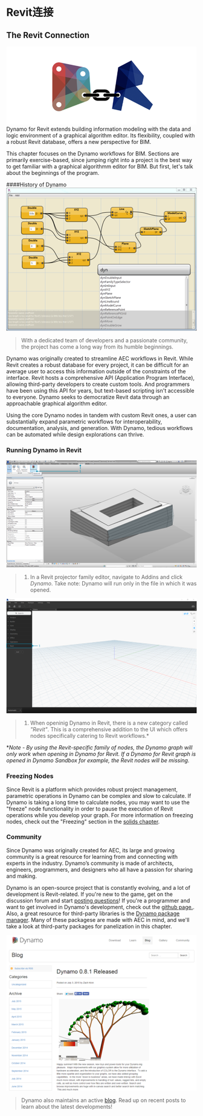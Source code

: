 # Revit连接
## The Revit Connection
![Connection](images/8-1/link.png)
Dynamo for Revit extends building information modeling with the data and logic environment of a graphical algorithm editor.  Its flexibility, coupled with a robust Revit database, offers a new perspective for BIM.

This chapter focuses on the Dynamo workflows for BIM. Sections are primarily exercise-based, since jumping right into a project is the best way to get familiar with a graphical algorithmm editor for BIM.  But first, let's talk about the beginnings of the program.

####History of Dynamo
![History](images/8-1/earlyScreenshot.png)
> With a dedicated team of developers and a passionate community, the project has come a long way from its humble beginnings.

Dynamo was originally created to streamline AEC workflows in Revit.  While Revit creates a robust database for every project, it can be difficult for an average user to access this information outside of the constraints of the interface.  Revit hosts a comprehensive API (Application Program Interface), allowing third-party developers to create custom tools.  And programmers have been using this API for years, but text-based scripting isn't accessible to everyone. Dynamo seeks to democratize Revit data through an approachable graphical algorithm editor.

Using the core Dynamo nodes in tandem with custom Revit ones, a user can substantially expand parametric workflows for interoperability, documentation, analysis, and generation. With Dynamo, tedious workflows can be automated while design explorations can thrive.


### Running Dynamo in Revit
![Connection](images/8-1/01.png)
>1. In a Revit projector family editor, navigate to Addins and click *Dynamo*. Take note: Dynamo will run only in the file in which it was opened.

![Connection](images/8-1/00.png)
>1. When openinig Dynamo in Revit, there is a new category called *"Revit"*.  This is a comprehensive addition to the UI which offers nodes specifically catering to Revit workflows.*

**Note - By using the Revit-specific family of nodes, the Dynamo graph will only  work when opening in Dynamo for Revit.  If a Dynamo for Revit graph is opened in Dynamo Sandbox for example, the Revit nodes will be missing.*

### Freezing Nodes
Since Revit is a platform which provides robust project management, parametric operations in Dynamo can be complex and slow to calculate. If Dynamo is taking a long time to calculate nodes, you may want to use the "freeze" node functionality in order to pause the execution of Revit operations while you develop your graph. For more information on freezing nodes, check out the "Freezing" section in the [solids chapter](../05_Geometry-for-Computational-Design/5-6_solids.md#freezing).

### Community
Since Dynamo was originally created for AEC, its large and growing community is a great resource for learning from and connecting with experts in the industry.  Dynamo’s community is made of architects, engineers, programmers, and designers who all have a passion for sharing and making.

Dynamo is an open-source project that is constantly evolving, and a lot of development is Revit-related.  If you're new to the game, get on the discussion forum and start [posting questions](http://dynamobim.org/forums/forum/dyn/)!  If you're a programmer and want to get involved in Dynamo's development, check out the [github page.](https://github.com/DynamoDS/Dynamo).  Also, a great resource for third-party libraries is the [Dynamo package manager](http://dynamopackages.com/). Many of these packagese are made with AEC in mind, and we'll take a look at third-party packages for panelization in this chapter.

![Blog](images/8-1/blog.png)
> Dynamo also maintains an active [blog](http://dynamobim.com/blog/).  Read up on recent posts to learn about the latest developments!



